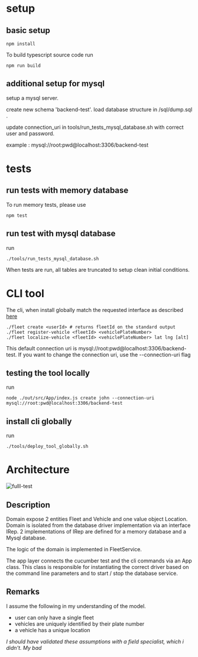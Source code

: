 # setup

## basic setup


    npm install

To build typescript source code run  

    npm run build 
    

## additional setup for mysql

setup a mysql server.

create new schema 'backend-test'.
load database structure in /sql/dump.sql .

update connection_uri in tools/run_tests_mysql_database.sh with correct user and password.

example : mysql://root:pwd@localhost:3306/backend-test


# tests



## run tests with memory database

To run memory tests, please use

    npm test


## run test with mysql database

run

    ./tools/run_tests_mysql_database.sh
    
When tests are run, all tables are truncated to setup  clean initial conditions.

# CLI tool

The cli, when install globally match the requested interface as described [here](https://github.com/fulll/developers/blob/master/Backend/ddd-and-cqs-level-2.md)


    ./fleet create <userId> # returns fleetId on the standard output
    ./fleet register-vehicle <fleetId> <vehiclePlateNumber>
    ./fleet localize-vehicle <fleetId> <vehiclePlateNumber> lat lng [alt]

  
This default connection uri is mysql://root:pwd@localhost:3306/backend-test. 
If you want to change the connection uri, use the --connection-uri flag

## testing the tool locally
  
run 

    node ./out/src/App/index.js create john --connection-uri mysql://root:pwd@localhost:3306/backend-test
  
## install cli globally

 run 
 
    ./tools/deploy_tool_globally.sh

   

# Architecture
![fulll-test](https://user-images.githubusercontent.com/2302696/161108135-7bcfacd0-abdd-4144-9f30-d28a67080d9e.png)

## Description

Domain expose 2 entities Fleet and Vehicle and one value object Location.
Domain is isolated from the database driver implementation via an interface IRep. 2 implementations of IRep are defined for a memory database and a Mysql database.

The logic of the domain is implemented in FleetService.

The app layer connects the cucumber test and the cli commands via an App class. This class is responsible for instantiating the correct driver based on the command line parameters and to start / stop the database service.

## Remarks

I assume the following in my understanding of the model.

- user can only have a single fleet
- vehicles are uniquely identified by their plate number
- a vehicle has a unique location

 *I should have validated these assumptions with a field specialist, which i didn't. My bad*
